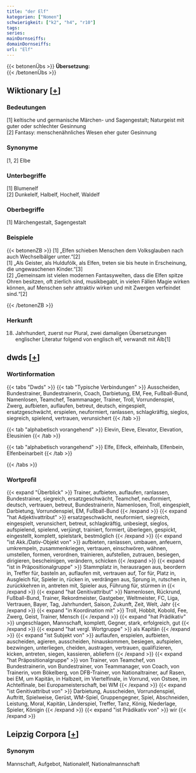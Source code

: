 ```yaml
---
title: "der Elf"
kategorien: ["Nomen"]
schwierigkeit: ["k2", "h4", "r10"]
tags:
series:
mainDornseiffs:
domainDornseiffs:
url: "Elf"
---
```


{{< betonenÜbs >}}
**Übersetzung:**  
{{< /betonenÜbs >}}

## Wiktionary [[+](https://de.wiktionary.org/wiki/Elf)]

### Bedeutungen
[1] keltische und germanische Märchen- und Sagengestalt; Naturgeist mit guter oder schlechter Gesinnung  
[2] Fantasy: menschenähnliches Wesen eher guter Gesinnung  

### Synonyme
[1, 2] Elbe  

### Unterbegriffe
[1] Blumenelf  
[2] Dunkelelf, Halbelf, Hochelf, Waldelf  

### Oberbegriffe
[1] Märchengestalt, Sagengestalt  

### Beispiele
{{< betonenZB >}}
[1] „Elfen schieben Menschen dem Volksglauben nach auch Wechselbälger unter.“[2]  
[1] „Als Geister, als Huldufólk, als Elfen, treten sie bis heute in Erscheinung, die ungewaschenen Kinder.“[3]  
[2] „Gemeinsam ist vielen modernen Fantasywelten, dass die Elfen spitze Ohren besitzen, oft zierlich sind, musikbegabt, in vielen Fällen Magie wirken können, auf Menschen sehr attraktiv wirken und mit Zwergen verfeindet sind.“[2]  

{{< /betonenZB >}}
### Herkunft
18. Jahrhundert, zuerst nur Plural, zwei damaligen Übersetzungen englischer Literatur folgend von englisch elf, verwandt mit Alb[1]  



## dwds [[+](https://www.dwds.de/wb/Elf)]

### Wortinformation
{{< tabs "Dwds" >}}
{{< tab "Typische Verbindungen" >}}
Ausscheiden, Bundestrainer, Bundestrainerin, Coach, Darbietung, EM, Fee, Fußball-Bund, Namenlosen, Teamchef, Teammanager, Trainer, Troll, Vorrundenspiel, Zwerg, aufbieten, auflaufen, betreut, deutsch, eingespielt, ersatzgeschwächt, erspielen, neuformiert, ranlassen, schlagkräftig, sieglos, siegreich, spielend, vertrauen, verunsichert
{{< /tab >}}

{{< tab "alphabetisch vorangehend" >}}
Elevin, Eleve, Elevator, Elevation, Eleusinien
{{< /tab >}}

{{< tab "alphabetisch vorangehend" >}}
Elfe, Elfeck, elfeinhalb, Elfenbein, Elfenbeinarbeit
{{< /tab >}}

{{< /tabs >}}

### Wortprofil
{{< expand "Überblick" >}} Trainer, aufbieten, auflaufen, ranlassen, Bundestrainer, siegreich, ersatzgeschwächt, Teamchef, neuformiert, deutsch, vertrauen, betreut, Bundestrainerin, Namenlosen, Troll, eingespielt, Darbietung, Vorrundenspiel, EM, Fußball-Bund {{< /expand >}}
{{< expand "hat Adjektivattribut" >}} ersatzgeschwächt, neuformiert, siegreich, eingespielt, verunsichert, betreut, schlagkräftig, unbesiegt, sieglos, aufspielend, spielend, verjüngt, trainiert, formiert, überlegen, gespickt, eingestellt, komplett, spielstark, bestmöglich {{< /expand >}}
{{< expand "ist Akk./Dativ-Objekt von" >}} aufbieten, ranlassen, umbauen, anfeuern, umkrempeln, zusammenkriegen, vertrauen, einschwören, wähnen, umstellen, formen, verordnen, trainieren, aufstellen, zutrauen, besiegen, dirigieren, bescheinigen, verändern, schicken {{< /expand >}}
{{< expand "ist in Präpositionalgruppe" >}} Stammplatz in, herausragen aus, beordern in, Treffer für, basteln an, auflaufen mit, vertrauen auf, Tor für, Platz in, Ausgleich für, Spieler in, rücken in, verdrängen aus, Sprung in, rutschen in, zurückkehren in, antreten mit, Spieler aus, Führung für, stürmen in {{< /expand >}}
{{< expand "hat Genitivattribut" >}} Namenlosen, Rückrund, Fußball-Bund, Trainer, Rekordmeister, Gastgeber, Weltmeister, FC, Liga, Vertrauen, Bayer, Tag, Jahrhundert, Saison, Zukunft, Zeit, Welt, Jahr {{< /expand >}}
{{< expand "in Koordination mit" >}} Troll, Hobbit, Kobold, Fee, Zwerg, Geist, Trainer, Mensch {{< /expand >}}
{{< expand "hat Prädikativ" >}} ungeschlagen, Mannschaft, komplett, Gegner, stark, erfolgreich, gut {{< /expand >}}
{{< expand "hat vergl. Wortgruppe" >}} als Kapitän {{< /expand >}}
{{< expand "ist Subjekt von" >}} auflaufen, erspielen, aufbieten, auscheiden, agieren, ausscheiden, hinauskommen, besiegen, aufspielen, bezwingen, unterliegen, cheiden, austragen, vertrauen, qualifizieren, kicken, antreten, siegen, kassieren, abliefern {{< /expand >}}
{{< expand "hat Präpositionalgruppe" >}} von Trainer, von Teamchef, von Bundestrainerin, von Bundestrainer, von Teammanager, von Coach, von Trainerin, vom Bökelberg, von DFB-Trainer, von Nationaltrainer, auf Rasen, bei EM, um Kapitän, in Halbzeit, im Viertelfinale, in Vorrund, von Ostsee, im Achtelfinale, bei Europameisterschaft, bei WM {{< /expand >}}
{{< expand "ist Genitivattribut von" >}} Darbietung, Ausscheiden, Vorrundenspiel, Auftritt, Spielweise, Gerüst, WM-Spiel, Gruppengegner, Spiel, Abschneiden, Leistung, Moral, Kapitän, Länderspiel, Treffer, Tanz, König, Niederlage, Spieler, Königin {{< /expand >}}
{{< expand "ist Prädikativ von" >}} wir {{< /expand >}}

## Leipzig Corpora [[+](https://corpora.uni-leipzig.de/en/res?word=Elf&corpusId=deu_newscrawl-public_2018)]


### Synonym
Mannschaft, Aufgebot, Nationalelf, Nationalmannschaft


